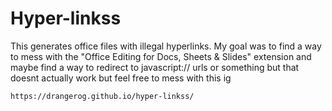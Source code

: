# Hyper-linkss
This generates office files with illegal hyperlinks. My goal was to find a way to mess with the "Office Editing for Docs, Sheets & Slides" extension and maybe find a way to redirect to javascript:// urls or something but that doesnt actually work but feel free to mess with this ig

```
https://drangerog.github.io/hyper-linkss/
```

